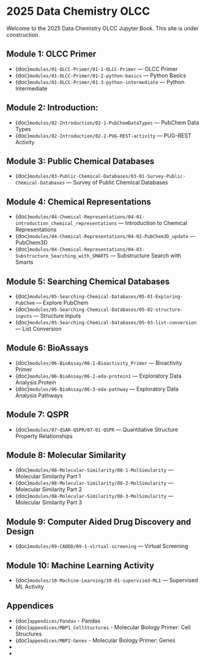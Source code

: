 # 2025 Data Chemistry OLCC

Welcome to the 2025 Data Chemistry OLCC Jupyter Book.  This site is under construction.

## Module 1: OLCC Primer

- {doc}`modules/01-OLCC-Primer/01-1-OLCC-Primer` — OLCC Primer 
- {doc}`modules/01-OLCC-Primer/01-2-python-basics` — Python Basics  
- {doc}`modules/01-OLCC-Primer/01-3-python-intermediate` — Python Intermediate

## Module 2: Introduction: 
- {doc}`modules/02-Introduction/02-1-PubChemDataTypes` — PubChem Data Types
- {doc}`modules/02-Introduction/02-2-PUG-REST-activity` — PUG-REST Activity  


## Module 3: Public Chemical Databases
- {doc}`modules/03-Public-Chemical-Databases/03-01-Survey-Public-Chemical-Databases` — Survey of Public Chemical Databases  

## Module 4: Chemical Representations
- {doc}`modules/04-Chemical-Representations/04-01-introduction_chemical_representations` — Introduction to Chemical Representations
- {doc}`modules/04-Chemical-Representations/04-02-PubChem3D_update` — PubChem3D
- {doc}`modules/04-Chemical-Representations/04-03-Substructure_Searching_with_SMARTS` — Substructure Search with Smarts  


## Module 5: Searching Chemical Databases 
- {doc}`modules/05-Searching-Chemical-Databases/05-01-Exploring-PubChem` — Explore PubChem
- {doc}`modules/05-Searching-Chemical-Databases/05-02-structure-inputs` — Structure Inputs
- {doc}`modules/05-Searching-Chemical-Databases/05-03-list-conversion` — List Conversion  


## Module 6: BioAssays
- {doc}`modules/06-BioAssay/06-1-Bioactivity_Primer` — Bioactivity Primer
- {doc}`modules/06-BioAssay/06-2-eda-protein1` — Exploratory Data Analysis Protein
- {doc}`modules/06-BioAssay/06-3-eda-pathway` — Exploratory Data Analysis Pathways  


## Module 7: QSPR
- {doc}`modules/07-QSAR-QSPR/07-01-QSPR` — Quantitative Structure Property Relationships  


 ## Module 8: Molecular Similarity
- {doc}`modules/08-Molecular-Similarity/08-1-MolSimularity` — Molecular Similarity Part 1 
- {doc}`modules/08-Molecular-Similarity/08-2-MolSimularity` — Molecular Similarity Part 2
- {doc}`modules/08-Molecular-Similarity/08-3-MolSimularity` — Molecular Similarity Part 3  


## Module 9: Computer Aided Drug Discovery and Design
- {doc}`modules/09-CADDD/09-1-virtual-screening` — Virtual  Screening  


## Module 10: Machine Learning Activity
- {doc}`modules/10-Machine-Learning/10-01-supervised-ML1` — Supervised ML Activity  


## Appendices
- {doc}`appendices/Pandas` - Pandas
- {doc}`appendices/MBP1_CellStuctures` - Molecular Biology Primer: Cell Structures
- {doc}`appendices/MBP2-Genes` - Molecular Biology Primer: Genes
- 
- 